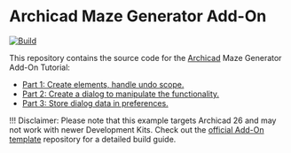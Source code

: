 # Archicad Maze Generator Add-On

[![Build](https://github.com/GRAPHISOFT/archicad-maze-generator/actions/workflows/build.yml/badge.svg)](https://github.com/GRAPHISOFT/archicad-maze-generator/actions/workflows/build.yml)

This repository contains the source code for the [Archicad](https://graphisoft.com/solutions/products/archicad) Maze Generator Add-On Tutorial:
- [Part 1: Create elements, handle undo scope.](https://archicadapi.graphisoft.com/archicad-maze-generator-add-on-tutorial-part-1)
- [Part 2: Create a dialog to manipulate the functionality.](https://archicadapi.graphisoft.com/archicad-maze-generator-add-on-tutorial-part-2)
- [Part 3: Store dialog data in preferences.](https://archicadapi.graphisoft.com/archicad-maze-generator-add-on-tutorial-part-3)

!!! Disclaimer: Please note that this example targets Archicad 26 and may not work with newer Development Kits. Check out the [official Add-On template](https://github.com/GRAPHISOFT/archicad-addon-cmake) repository for a detailed build guide.